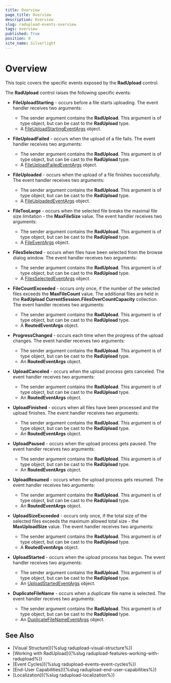 ```yaml
---
title: Overview
page_title: Overview
description: Overview
slug: radupload-events-overview
tags: overview
published: True
position: 0
site_name: Silverlight
---
```


# Overview

This topic covers the specific events exposed by the __RadUpload__ control.

The __RadUpload__ control raises the following specific events: 

* __FileUploadStarting__ - occurs before a file starts uploading. The event handler receives two arguments:  
	* The sender argument contains the __RadUpload__. This argument is of type object, but can be cast to the __RadUpload__ type.  
	* A [FileUploadStartingEventArgs](http://www.telerik.com/help/silverlight/t_telerik_windows_controls_fileuploadstartingeventargs.html) object.								

* __FileUploadFailed__ - occurs when the upload of a file fails. The event handler receives two arguments:
	* The sender argument contains the __RadUpload__. This argument is of type object, but can be cast to the __RadUpload__ type.  
	* A [FileUploadFailedEventArgs](http://www.telerik.com/help/silverlight/t_telerik_windows_controls_fileuploadfailedeventargs.html) object.								

* __FileUploaded__ - occurs when the upload of a file finishes successfully. The event handler receives two arguments:  
	* The sender argument contains the __RadUpload__. This argument is of type object, but can be cast to the __RadUpload__ type.  
	* A [FileUploadedEventArgs](http://www.telerik.com/help/silverlight/t_telerik_windows_controls_fileuploadedeventargs.html) object.								

* __FileTooLarge__ - occurs when the selected file breaks the maximal file size limitation - the __MaxFileSize__ value. The event handler receives two arguments:
	* The sender argument contains the __RadUpload__. This argument is of type object, but can be cast to the __RadUpload__ type.  
	* A [FileEventArgs](http://www.telerik.com/help/silverlight/t_telerik_windows_controls_fileeventargs.html) object.  

* __FilesSelected__ - occurs when files have been selected from the browse dialog window. The event handler receives two arguments:  
	* The sender argument contains the __RadUpload__. This argument is of type object, but can be cast to the __RadUpload__ type.  
	* A [FilesSelectedEventArgs](http://www.telerik.com/help/silverlight/t_telerik_windows_controls_filesselectedeventargs.html) object.  								

* __FileCountExceeded__ - occurs only once, if the number of the selected files exceeds the __MaxFileCount__ value. The additional files are held in the __RadUpload CurrentSession.FilesOverCountCapacity__ collection. The event handler receives two arguments:  
	* The sender argument contains the __RadUpload__. This argument is of type object, but can be cast to the __RadUpload__ type.  
	* A __RoutedEventArgs__ object.  								

* __ProgressChanged__ - occurs each time when the progress of the upload changes. The event handler receives two arguments:  
	* The sender argument contains the __RadUpload__. This argument is of type object, but can be cast to the __RadUpload__ type.  
	* An __RoutedEventArgs__ object.  

* __UploadCanceled__ - occurs when the upload process gets canceled. The event handler receives two arguments:  
	* The sender argument contains the __RadUpload__. This argument is of type object, but can be cast to the __RadUpload__ type.  
	* An __RoutedEventArgs__ object.								

* __UploadFinished__ - occurs when all files have been processed and the upload finishes. The event handler receives two arguments:
	* The sender argument contains the __RadUpload__. This argument is of type object, but can be cast to the __RadUpload__ type.
	* An __RoutedEventArgs__ object.								

* __UploadPaused__ - occurs when the upload process gets paused. The event handler receives two arguments:
	* The sender argument contains the __RadUpload__. This argument is of type object, but can be cast to the __RadUpload__ type.  
	* An __RoutedEventArgs__ object.  
	
* __UploadResumed__ - occurs when the upload process gets resumed. The event handler receives two arguments:
	* The sender argument contains the __RadUpload__. This argument is of type object, but can be cast to the __RadUpload__ type.								
	* An __RoutedEventArgs__ object.								

* __UploadSizeExceeded__ - occurs only once, if the total size of the selected files exceeds the maximum allowed total size - the __MaxUploadSize__ value. The event handler receives two arguments:  
	* The sender argument contains the __RadUpload__. This argument is of type object, but can be cast to the __RadUpload__ type.
	* A __RoutedEventArgs__ object.								

* __UploadStarted__ - occurs when the upload process has begun. The event handler receives two arguments:
	* The sender argument contains the __RadUpload__. This argument is of type object, but can be cast to the __RadUpload__ type.
	* An [UploadStartedEventArgs](http://www.telerik.com/help/silverlight/t_telerik_windows_controls_uploadstartedeventargs.html) object.

* __DuplicateFileName__ - occurs when a duplicate file name is selected. The event handler receives two arguments:  
	* The sender argument contains the __RadUpload__. This argument is of type object, but can be cast to the __RadUpload__ type.  
	* An [DuplicateFileNameEventArgs](http://www.telerik.com/help/silverlight/t_telerik_windows_controls_upload_eventarguments_duplicatefilenameeventargs.html) object.								

## See Also
 * [Visual Structure]({%slug radupload-visual-structure%})
 * [Working with RadUpload]({%slug radupload-features-working-with-radupload%})
 * [Event Cycles]({%slug radupload-events-event-cycles%})
 * [End-User Capabilities]({%slug radupload-end-user-capabilities%})
 * [Localization]({%slug radupload-localization%})